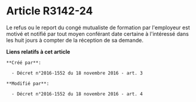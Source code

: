 # Article R3142-24

Le refus ou le report du congé mutualiste de formation par l'employeur est motivé et notifié par tout moyen conférant date
certaine à l'intéressé dans les huit jours à compter de la réception de sa demande.

**Liens relatifs à cet article**

	**Créé par**:

	  - Décret n°2016-1552 du 18 novembre 2016 - art. 3

	**Modifié par**:

	  - Décret n°2016-1552 du 18 novembre 2016 - art. 4
